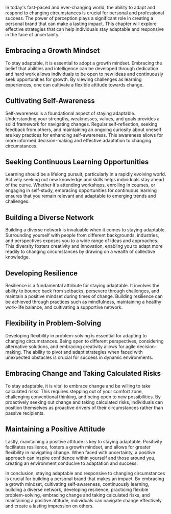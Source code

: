 
In today's fast-paced and ever-changing world, the ability to adapt and respond to changing circumstances is crucial for personal and professional success. The power of perception plays a significant role in creating a personal brand that can make a lasting impact. This chapter will explore effective strategies that can help individuals stay adaptable and responsive in the face of uncertainty.

Embracing a Growth Mindset
--------------------------

To stay adaptable, it is essential to adopt a growth mindset. Embracing the belief that abilities and intelligence can be developed through dedication and hard work allows individuals to be open to new ideas and continuously seek opportunities for growth. By viewing challenges as learning experiences, one can cultivate a flexible attitude towards change.

Cultivating Self-Awareness
--------------------------

Self-awareness is a foundational aspect of staying adaptable. Understanding your strengths, weaknesses, values, and goals provides a solid framework for navigating changes. Regular self-reflection, seeking feedback from others, and maintaining an ongoing curiosity about oneself are key practices for enhancing self-awareness. This awareness allows for more informed decision-making and effective adaptation to changing circumstances.

Seeking Continuous Learning Opportunities
-----------------------------------------

Learning should be a lifelong pursuit, particularly in a rapidly evolving world. Actively seeking out new knowledge and skills helps individuals stay ahead of the curve. Whether it's attending workshops, enrolling in courses, or engaging in self-study, embracing opportunities for continuous learning ensures that you remain relevant and adaptable to emerging trends and challenges.

Building a Diverse Network
--------------------------

Building a diverse network is invaluable when it comes to staying adaptable. Surrounding yourself with people from different backgrounds, industries, and perspectives exposes you to a wide range of ideas and approaches. This diversity fosters creativity and innovation, enabling you to adapt more readily to changing circumstances by drawing on a wealth of collective knowledge.

Developing Resilience
---------------------

Resilience is a fundamental attribute for staying adaptable. It involves the ability to bounce back from setbacks, persevere through challenges, and maintain a positive mindset during times of change. Building resilience can be achieved through practices such as mindfulness, maintaining a healthy work-life balance, and cultivating a supportive network.

Flexibility in Problem-Solving
------------------------------

Developing flexibility in problem-solving is essential for adapting to changing circumstances. Being open to different perspectives, considering alternative solutions, and embracing creativity allows for agile decision-making. The ability to pivot and adapt strategies when faced with unexpected obstacles is crucial for success in dynamic environments.

Embracing Change and Taking Calculated Risks
--------------------------------------------

To stay adaptable, it is vital to embrace change and be willing to take calculated risks. This requires stepping out of your comfort zone, challenging conventional thinking, and being open to new possibilities. By proactively seeking out change and taking calculated risks, individuals can position themselves as proactive drivers of their circumstances rather than passive recipients.

Maintaining a Positive Attitude
-------------------------------

Lastly, maintaining a positive attitude is key to staying adaptable. Positivity facilitates resilience, fosters a growth mindset, and allows for greater flexibility in navigating change. When faced with uncertainty, a positive approach can inspire confidence within yourself and those around you, creating an environment conducive to adaptation and success.

In conclusion, staying adaptable and responsive to changing circumstances is crucial for building a personal brand that makes an impact. By embracing a growth mindset, cultivating self-awareness, continuously learning, building a diverse network, developing resilience, practicing flexible problem-solving, embracing change and taking calculated risks, and maintaining a positive attitude, individuals can navigate change effectively and create a lasting impression on others.
